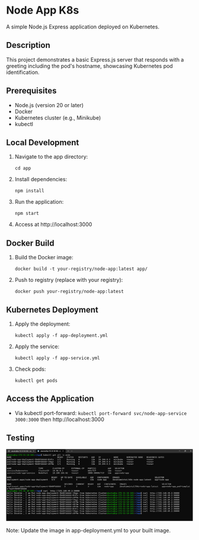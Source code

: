 # Node App K8s

A simple Node.js Express application deployed on Kubernetes.

## Description

This project demonstrates a basic Express.js server that responds with a greeting including the pod's hostname, showcasing Kubernetes pod identification.

## Prerequisites

- Node.js (version 20 or later)
- Docker
- Kubernetes cluster (e.g., Minikube)
- kubectl

## Local Development

1. Navigate to the app directory:
   ```
   cd app
   ```

2. Install dependencies:
   ```
   npm install
   ```

3. Run the application:
   ```
   npm start
   ```

4. Access at http://localhost:3000

## Docker Build

1. Build the Docker image:
   ```
   docker build -t your-registry/node-app:latest app/
   ```

2. Push to registry (replace with your registry):
   ```
   docker push your-registry/node-app:latest
   ```

## Kubernetes Deployment

1. Apply the deployment:
   ```
   kubectl apply -f app-deployment.yml
   ```

2. Apply the service:
   ```
   kubectl apply -f app-service.yml
   ```

3. Check pods:
   ```
   kubectl get pods
   ```

## Access the Application

- Via kubectl port-forward: `kubectl port-forward svc/node-app-service 3000:3000` then http://localhost:3000

## Testing

![Test Screenshot](test.png)

Note: Update the image in app-deployment.yml to your built image.
